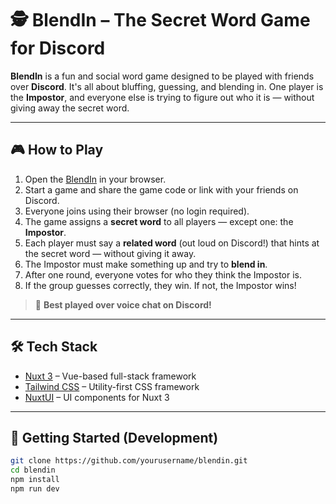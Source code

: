 # 🕵️ BlendIn – The Secret Word Game for Discord

**BlendIn** is a fun and social word game designed to be played with friends over **Discord**. It's all about bluffing, guessing, and blending in. One player is the **Impostor**, and everyone else is trying to figure out who it is — without giving away the secret word.

---

## 🎮 How to Play

1. Open the [BlendIn](https://blendin.deno.dev/) in your browser.
2. Start a game and share the game code or link with your friends on Discord.
3. Everyone joins using their browser (no login required).
4. The game assigns a **secret word** to all players — except one: the **Impostor**.
5. Each player must say a **related word** (out loud on Discord!) that hints at the secret word — without giving it away.
6. The Impostor must make something up and try to **blend in**.
7. After one round, everyone votes for who they think the Impostor is.
8. If the group guesses correctly, they win. If not, the Impostor wins!

> 💬 **Best played over voice chat on Discord!**

---

## 🛠️ Tech Stack

- [Nuxt 3](https://nuxt.com/) – Vue-based full-stack framework  
- [Tailwind CSS](https://tailwindcss.com/) – Utility-first CSS framework  
- [NuxtUI](https://ui.nuxt.com/) – UI components for Nuxt 3  

---

## 🚀 Getting Started (Development)

```bash
git clone https://github.com/yourusername/blendin.git
cd blendin
npm install
npm run dev
